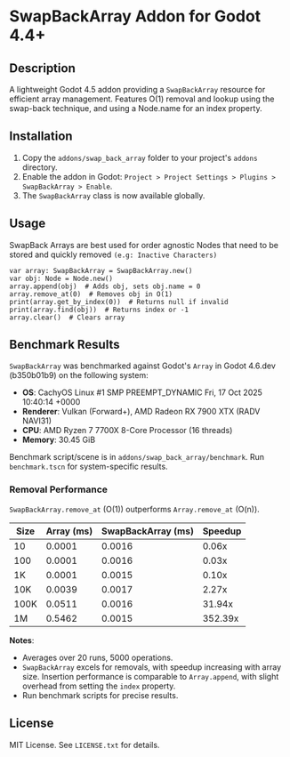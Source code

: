 # SwapBackArray Addon for Godot 4.4+

## Description

A lightweight Godot 4.5 addon providing a `SwapBackArray` resource for efficient array management. Features O(1) removal and lookup using the swap-back technique, and using a Node.name for an index property.

## Installation

1. Copy the `addons/swap_back_array` folder to your project's `addons` directory.
2. Enable the addon in Godot: `Project > Project Settings > Plugins > SwapBackArray > Enable`.
3. The `SwapBackArray` class is now available globally.

## Usage

SwapBack Arrays are best used for order agnostic Nodes that need to be stored and quickly removed `(e.g: Inactive Characters)`

```gdscript
var array: SwapBackArray = SwapBackArray.new()
var obj: Node = Node.new()
array.append(obj)  # Adds obj, sets obj.name = 0
array.remove_at(0)  # Removes obj in O(1)
print(array.get_by_index(0))  # Returns null if invalid
print(array.find(obj))  # Returns index or -1
array.clear()  # Clears array
```

## Benchmark Results

`SwapBackArray` was benchmarked against Godot's `Array` in Godot 4.6.dev (b350b01b9) on the following system:

- **OS**: CachyOS Linux #1 SMP PREEMPT_DYNAMIC Fri, 17 Oct 2025 10:40:14 +0000
- **Renderer**: Vulkan (Forward+), AMD Radeon RX 7900 XTX (RADV NAVI31)
- **CPU**: AMD Ryzen 7 7700X 8-Core Processor (16 threads)
- **Memory**: 30.45 GiB

Benchmark script/scene is in `addons/swap_back_array/benchmark`. Run `benchmark.tscn` for system-specific results.

### Removal Performance

`SwapBackArray.remove_at` (O(1)) outperforms `Array.remove_at` (O(n)).

| Size | Array (ms) | SwapBackArray (ms) | Speedup |
| --- | --- | --- | --- |
| 10 | 0.0001 | 0.0016 | 0.06x |
| 100 | 0.0001 | 0.0016 | 0.03x |
| 1K | 0.0001 | 0.0015 | 0.10x |
| 10K | 0.0039 | 0.0017 | 2.27x |
| 100K | 0.0511 | 0.0016 | 31.94x |
| 1M | 0.5462 | 0.0015 | 352.39x |

**Notes**:

- Averages over 20 runs, 5000 operations.
- `SwapBackArray` excels for removals, with speedup increasing with array size. Insertion performance is comparable to `Array.append`, with slight overhead from setting the `index` property.
- Run benchmark scripts for precise results.

## License

MIT License. See `LICENSE.txt` for details.

